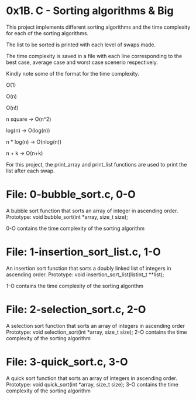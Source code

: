 0x1B. C - Sorting algorithms & Big
==================================

This project implements different sorting algorithms and the time complexity for each of the sorting algorithms.

The list to be sorted is printed with each level of swaps made.

The time complexity is saved in a file with each line corresponding to the best case, average case and worst case scenerio respectively.

Kindly note some of the format for the time complexity.

O(1)

O(n)

O(n!)

n square -> O(n^2)

log(n) -> O(log(n))

n * log(n) -> O(nlog(n))

n + k -> O(n+k)


For this project, the print_array and print_list functions are used to print the list after each swap.


File: 0-bubble_sort.c, 0-O
===========================
A bubble sort function that sorts an array of integer in ascending order.
Prototype: void bubble_sort(int *array, size_t size);

0-O contains the time complexity of the sorting algorithm

File: 1-insertion_sort_list.c, 1-O
===================================
An insertion sort function that sorts a doubly linked list of integers in ascending order.
Prototype: void insertion_sort_list(listint_t **list);

1-O contains the time complexity of the sorting algorithm


File: 2-selection_sort.c, 2-O
==============================
A selection sort function that sorts an array of integers in ascending order
Prototype: void selection_sort(int *array, size_t size);
2-O contains the time complexity of the sorting algorithm

File: 3-quick_sort.c, 3-O
==========================
A quick sort function that sorts an array of integers in ascending order.
Prototype: void quick_sort(int *array, size_t size);
3-O contains the time complexity of the sorting algorithm